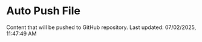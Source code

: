 # Auto Push File

Content that will be pushed to GitHub repository.
Last updated: 07/02/2025, 11:47:49 AM
